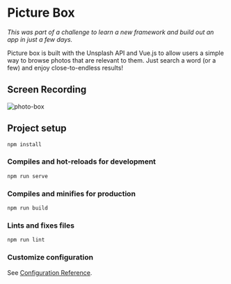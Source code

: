# Picture Box
_This was part of a challenge to learn a new framework and build out an app in just a few days._

Picture box is built with the Unsplash API and Vue.js to allow users a simple way to browse photos that are relevant to them. 
Just search a word (or a few) and enjoy close-to-endless results!

## Screen Recording
![photo-box](https://user-images.githubusercontent.com/50784336/72231162-1224bf80-3577-11ea-9047-e7d795d3bd8b.gif)

## Project setup
```
npm install
```

### Compiles and hot-reloads for development
```
npm run serve
```

### Compiles and minifies for production
```
npm run build
```

### Lints and fixes files
```
npm run lint
```

### Customize configuration
See [Configuration Reference](https://cli.vuejs.org/config/).

